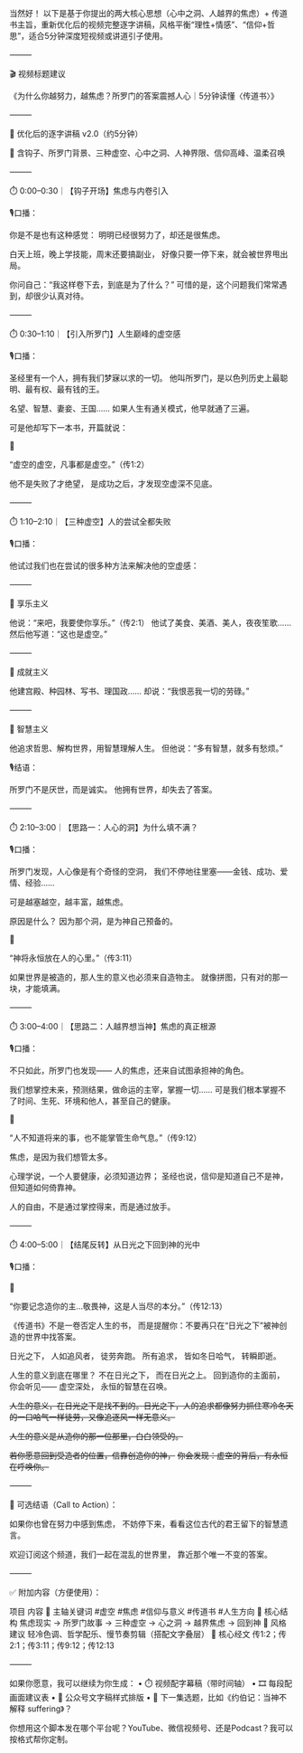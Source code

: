 当然好！
以下是基于你提出的两大核心思想（心中之洞、人越界的焦虑）+ 传道书主旨，重新优化后的视频完整逐字讲稿，风格平衡“理性+情感”、“信仰+哲思”，适合5分钟深度短视频或讲道引子使用。

⸻

🎬 视频标题建议

《为什么你越努力，越焦虑？所罗门的答案震撼人心｜5分钟读懂〈传道书〉》

⸻

📝 优化后的逐字讲稿 v2.0（约5分钟）

🎯 含钩子、所罗门背景、三种虚空、心中之洞、人神界限、信仰高峰、温柔召唤

⸻

⏱️ 0:00–0:30｜【钩子开场】焦虑与内卷引入

🎙️口播：

你是不是也有这种感觉：
明明已经很努力了，却还是很焦虑。

白天上班，晚上学技能，周末还要搞副业，
好像只要一停下来，就会被世界甩出局。

你问自己：“我这样卷下去，到底是为了什么？”
可惜的是，这个问题我们常常遇到，却很少认真对待。

⸻

⏱️ 0:30–1:10｜【引入所罗门】人生巅峰的虚空感

🎙️口播：

圣经里有一个人，拥有我们梦寐以求的一切。
他叫所罗门，是以色列历史上最聪明、最有权、最有钱的王。

名望、智慧、妻妾、王国……
如果人生有通关模式，他早就通了三遍。

可是他却写下一本书，开篇就说：

📖

“虚空的虚空，凡事都是虚空。”（传1:2）

他不是失败了才绝望，
是成功之后，才发现空虚深不见底。

⸻

⏱️ 1:10–2:10｜【三种虚空】人的尝试全都失败

🎙️口播：

他试过我们也在尝试的很多种方法来解决他的空虚感：

⸻

🔹 享乐主义

他说：“来吧，我要使你享乐。”（传2:1）
他试了美食、美酒、美人，夜夜笙歌……
然后他写道：“这也是虚空。”

⸻

🔹 成就主义

他建宫殿、种园林、写书、理国政……
却说：“我恨恶我一切的劳碌。”

⸻

🔹 智慧主义

他追求哲思、解构世界，用智慧理解人生。
但他说：“多有智慧，就多有愁烦。”

🎙️结语：

所罗门不是厌世，而是诚实。
他拥有世界，却失去了答案。

⸻

⏱️ 2:10–3:00｜【思路一：人心的洞】为什么填不满？

🎙️口播：

所罗门发现，人心像是有个奇怪的空洞，
我们不停地往里塞——金钱、成功、爱情、经验……

可是越塞越空，越丰富，越焦虑。

原因是什么？
因为那个洞，是为神自己预备的。

📖

“神将永恒放在人的心里。”（传3:11）

如果世界是被造的，那人生的意义也必须来自造物主。
就像拼图，只有对的那一块，才能填满。

⸻

⏱️ 3:00–4:00｜【思路二：人越界想当神】焦虑的真正根源

🎙️口播：

不只如此，所罗门也发现——
人的焦虑，还来自试图承担神的角色。

我们想掌控未来，预测结果，做命运的主宰，掌握一切……
可是我们根本掌握不了时间、生死、环境和他人，甚至自己的健康。

📖

“人不知道将来的事，也不能掌管生命气息。”（传9:12）

焦虑，是因为我们想管太多。

心理学说，一个人要健康，必须知道边界；
圣经也说，信仰是知道自己不是神，但知道如何倚靠神。

人的自由，不是通过掌控得来，而是通过放手。

⸻

⏱️ 4:00–5:00｜【结尾反转】从日光之下回到神的光中

🎙️口播：

📖

“你要记念造你的主…敬畏神，这是人当尽的本分。”（传12:13）

《传道书》不是一卷否定人生的书，
而是提醒你：不要再只在“日光之下”被神创造的世界中找答案。

日光之下， 人如追风者， 徒劳奔跑。
所有追求， 皆如冬日哈气， 转瞬即逝。 

人生的意义到底在哪里？
不在日光之下， 而在日光之上。
回到造你的主面前， 
你会听见—— 虚空深处， 永恒的智慧在召唤。

~~人生的意义，在日光之下是找不到的。日光之下，人的追求都像努力抓住寒冷冬天的一口哈气一样徒劳，又像追逐风一样无意义。~~

~~人生的意义是从造你的那一位那里，白白领受的。~~

~~若你愿意回到受造者的位置，信靠创造你的神，~~
~~你会发现：虚空的背后，有永恒在呼唤你。~~

⸻

📌 可选结语（Call to Action）：

如果你也曾在努力中感到焦虑，
不妨停下来，看看这位古代的君王留下的智慧遗言。

欢迎订阅这个频道，我们一起在混乱的世界里，
靠近那个唯一不变的答案。

⸻

✅ 附加内容（方便使用）：

项目 内容
📌 主轴关键词 #虚空 #焦虑 #信仰与意义 #传道书 #人生方向
🎯 核心结构 焦虑现实 → 所罗门故事 → 三种虚空 → 心之洞 → 越界焦虑 → 回到神
🎨 风格建议 轻冷色调、哲学配乐、慢节奏剪辑（搭配文字叠层）
📖 核心经文 传1:2；传2:1；传3:11；传9:12；传12:13



⸻

如果你愿意，我可以继续为你生成：
 • ⏱️ 视频配字幕稿（带时间轴）
 • 🎞️ 每段配画面建议表
 • 📜 公众号文字稿样式排版
 • 🧠 下一集选题，比如《约伯记：当神不解释 suffering》？

你想用这个脚本发在哪个平台呢？YouTube、微信视频号、还是Podcast？我可以按格式帮你定制。